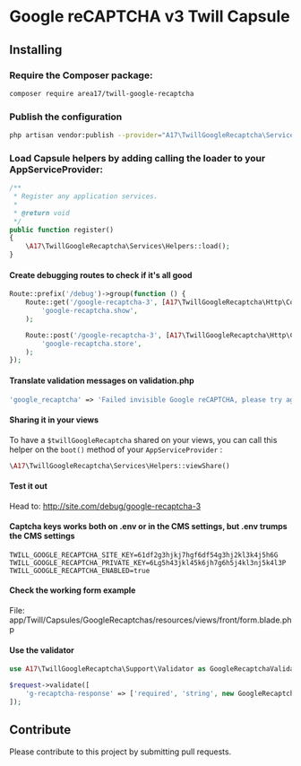 # Google reCAPTCHA v3 Twill Capsule

## Installing

### Require the Composer package:

``` bash
composer require area17/twill-google-recaptcha
```

### Publish the configuration

``` bash
php artisan vendor:publish --provider="A17\TwillGoogleRecaptcha\ServiceProvider"
```

### Load Capsule helpers by adding calling the loader to your AppServiceProvider:

``` php
/**
 * Register any application services.
 *
 * @return void
 */
public function register()
{
    \A17\TwillGoogleRecaptcha\Services\Helpers::load();
}
```

#### Create debugging routes to check if it's all good

```php
Route::prefix('/debug')->group(function () {
    Route::get('/google-recaptcha-3', [A17\TwillGoogleRecaptcha\Http\Controllers\TwillGoogleRecaptchaFrontController::class, 'show'])->name(
        'google-recaptcha.show',
    );

    Route::post('/google-recaptcha-3', [A17\TwillGoogleRecaptcha\Http\Controllers\TwillGoogleRecaptchaFrontController::class, 'store'])->name(
        'google-recaptcha.store',
    );
});
```

#### Translate validation messages on validation.php

```php
'google_recaptcha' => 'Failed invisible Google reCAPTCHA, please try again.',
```

#### Sharing it in your views

To have a `$twillGoogleRecaptcha` shared on your views, you can call this helper on the `boot()` method of your `AppServiceProvider` : 

``` php
\A17\TwillGoogleRecaptcha\Services\Helpers::viewShare()
```

#### Test it out

Head to: http://site.com/debug/google-recaptcha-3

#### Captcha keys works both on .env or in the CMS settings, but .env trumps the CMS settings

```dotenv
TWILL_GOOGLE_RECAPTCHA_SITE_KEY=61df2g3hjkj7hgf6df54g3hj2kl3k4j5h6G
TWILL_GOOGLE_RECAPTCHA_PRIVATE_KEY=6Lg5h43jkl45k6jh7g6h5j4kl3nj5k4l3P
TWILL_GOOGLE_RECAPTCHA_ENABLED=true
```

#### Check the working form example

File: app/Twill/Capsules/GoogleRecaptchas/resources/views/front/form.blade.php

#### Use the validator

```php
use A17\TwillGoogleRecaptcha\Support\Validator as GoogleRecaptchaValidator;

$request->validate([
    'g-recaptcha-response' => ['required', 'string', new GoogleRecaptchaValidator()],
]);
```

## Contribute

Please contribute to this project by submitting pull requests.
